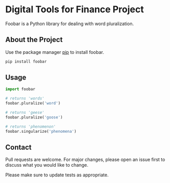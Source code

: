 # Digital Tools for Finance Project

Foobar is a Python library for dealing with word pluralization.

## About the Project

Use the package manager [pip](https://pip.pypa.io/en/stable/) to install foobar.

```bash
pip install foobar
```

## Usage

```python
import foobar

# returns 'words'
foobar.pluralize('word')

# returns 'geese'
foobar.pluralize('goose')

# returns 'phenomenon'
foobar.singularize('phenomena')
```

## Contact
Pull requests are welcome. For major changes, please open an issue first to discuss what you would like to change.

Please make sure to update tests as appropriate.

